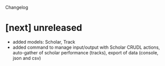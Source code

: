 Changelog

# [next] unreleased
- added models: Scholar, Track
- added command to manage input/output with Scholar CRUDL actions,
  auto-gather of scholar performance (tracks), export of data (console, json
  and csv)